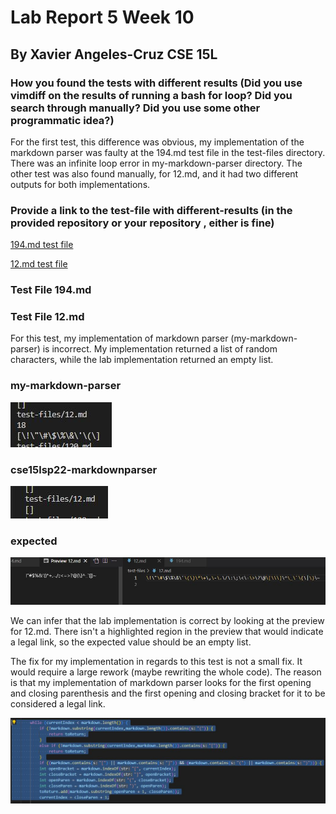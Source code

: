 # Lab Report 5 Week 10

## By Xavier Angeles-Cruz CSE 15L

### How you found the tests with different results (Did you use vimdiff on the results of running a bash for loop? Did you search through manually? Did you use some other programmatic idea?)

For the first test, this difference was obvious, my implementation of the markdown parser was faulty at the 194.md test file in the test-files directory. There was an infinite loop error in my-markdown-parser directory. The other test was also found manually, for 12.md, and it had two different outputs for both implementations.

### Provide a link to the test-file with different-results (in the provided repository or your repository , either is fine)

[194.md test file](https://github.com/nidhidhamnani/markdown-parser/blob/main/test-files/194.md)

[12.md test file](https://github.com/nidhidhamnani/markdown-parser/blob/main/test-files/12.md)

### Test File 194.md


### Test File 12.md

For this test, my implementation of markdown parser (my-markdown-parser) is incorrect. My implementation returned a list of random characters, while the lab implementation returned an empty list.

### my-markdown-parser

![12.mdmy](myparserimpl12.JPG)

### cse15lsp22-markdownparser

![12.mdlab](labimpl12.JPG)

### expected

![expected](expected12.JPG)

We can infer that the lab implementation is correct by looking at the preview for 12.md. There isn't a highlighted region in the preview that would indicate a legal link, so the expected value should be an empty list. 

The fix for my implementation in regards to this test is not a small fix. It would require a large rework (maybe rewriting the whole code). The reason is that my implementation of markdown parser looks for the first opening and closing parenthesis and the first opening and closing bracket for it to be considered a legal link.

![code that needs to be fixed](codeneedfix.JPG)
 
